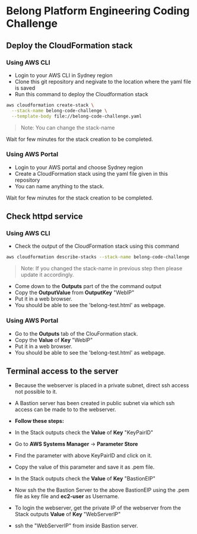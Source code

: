 # Belong Platform Engineering Coding Challenge

## Deploy the CloudFormation stack

### Using AWS CLI
- Login to your AWS CLI in Sydney region
- Clone this git repository and negivate to the location where the yaml file is saved
- Run this command to deploy the Cloudformation stack

```sh
aws cloudformation create-stack \
  --stack-name belong-code-challenge \
  --template-body file://belong-code-challenge.yaml
```

> Note: You can change the stack-name

Wait for few minutes for the stack creation to be completed.

### Using AWS Portal
- Login to your AWS portal and choose Sydney region
- Create a CloudFormation stack using the yaml file given in this repository
- You can name anything to the stack.

Wait for few minutes for the stack creation to be completed.

## Check httpd service

### Using AWS CLI
- Check the output of the CloudFormation stack using this command 

```sh
aws cloudformation describe-stacks --stack-name belong-code-challenge
```

> Note: If you changed the stack-name in previous step then please update it accordingly.

- Come down to the **Outputs** part of the the command output
- Copy the **OutputValue** from **OutputKey** "WebIP"
- Put it in a web browser.
- You should be able to see the 'belong-test.html' as webpage.

### Using AWS Portal
- Go to the **Outputs** tab of the ClouFormation stack.
- Copy the **Value** of **Key** "WebIP"
- Put it in a web browser.
- You should be able to see the 'belong-test.html' as webpage.

## Terminal access to the server
- Because the webserver is placed in a private subnet, direct ssh access not possible to it.
- A Bastion server has been created in public subnet via which ssh access can be made to to the webserver.

- **Follow these steps:**
- In the Stack outputs check the **Value** of **Key** "KeyPairID"
- Go to **AWS Systems Manager** -> **Parameter Store**
- Find the parameter with above KeyPairID and click on it.
- Copy the value of this parameter and save it as .pem file.
- In the Stack outputs check the **Value** of **Key** "BastionEIP"
- Now ssh the the Bastion Server to the above BastionEIP using the .pem file as key file and **ec2-user** as Username.
- To login the webserver, get the private IP of the webserver from the Stack outputs **Value** of **Key** "WebServerIP"
- ssh the "WebServerIP" from inside Bastion server.